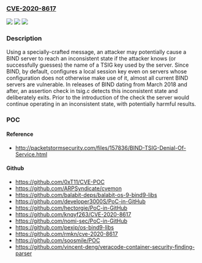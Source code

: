 ### [CVE-2020-8617](https://cve.mitre.org/cgi-bin/cvename.cgi?name=CVE-2020-8617)
![](https://img.shields.io/static/v1?label=Product&message=BIND9&color=blue)
![](https://img.shields.io/static/v1?label=Version&message=%3D%209.0.0%20-%3E%209.11.18%2C%209.12.0%20-%3E%209.12.4-P2%2C%209.14.0%20-%3E%209.14.11%2C%209.16.0%20-%3E%209.16.2%2C%20and%20releases%209.17.0%20-%3E%209.17.1%20of%20the%209.17%20experimental%20development%20branch.%20All%20releases%20in%20the%20obsolete%209.13%20and%209.15%20development%20branches.%20All%20releases%20of%20BIND%20Supported%20Preview%20Edition%20from%209.9.3-S1%20-%3E%209.11.18-S1%20&color=brighgreen)
![](https://img.shields.io/static/v1?label=Vulnerability&message=An%20error%20in%20BIND%20code%20which%20checks%20the%20validity%20of%20messages%20containing%20TSIG%20resource%20records%20can%20be%20exploited%20by%20an%20attacker%20to%20trigger%20an%20assertion%20failure%20in%20tsig.c%2C%20resulting%20in%20denial%20of%20service%20to%20clients.%20%20BIND%209.0.0%20-%3E%209.11.18%2C%209.12.0%20-%3E%209.12.4-P2%2C%209.14.0%20-%3E%209.14.11%2C%209.16.0%20-%3E%209.16.2%2C%20and%20releases%209.17.0%20-%3E%209.17.1%20of%20the%209.17%20experimental%20development%20branch.%20All%20releases%20in%20the%20obsolete%209.13%20and%209.15%20development%20branches.%20All%20releases%20of%20BIND%20Supported%20Preview%20Edition%20from%209.9.3-S1%20-%3E%209.11.18-S1.&color=brighgreen)

### Description

Using a specially-crafted message, an attacker may potentially cause a BIND server to reach an inconsistent state if the attacker knows (or successfully guesses) the name of a TSIG key used by the server. Since BIND, by default, configures a local session key even on servers whose configuration does not otherwise make use of it, almost all current BIND servers are vulnerable. In releases of BIND dating from March 2018 and after, an assertion check in tsig.c detects this inconsistent state and deliberately exits. Prior to the introduction of the check the server would continue operating in an inconsistent state, with potentially harmful results.

### POC

#### Reference
- http://packetstormsecurity.com/files/157836/BIND-TSIG-Denial-Of-Service.html

#### Github
- https://github.com/0xT11/CVE-POC
- https://github.com/ARPSyndicate/cvemon
- https://github.com/balabit-deps/balabit-os-9-bind9-libs
- https://github.com/developer3000S/PoC-in-GitHub
- https://github.com/hectorgie/PoC-in-GitHub
- https://github.com/knqyf263/CVE-2020-8617
- https://github.com/nomi-sec/PoC-in-GitHub
- https://github.com/pexip/os-bind9-libs
- https://github.com/rmkn/cve-2020-8617
- https://github.com/soosmile/POC
- https://github.com/vincent-deng/veracode-container-security-finding-parser

